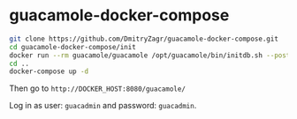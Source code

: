 # guacamole-docker-compose

```bash
git clone https://github.com/DmitryZagr/guacamole-docker-compose.git
cd guacamole-docker-compose/init
docker run --rm guacamole/guacamole /opt/guacamole/bin/initdb.sh --postgres > initdb.sql
cd ..
docker-compose up -d
```

Then go to `http://DOCKER_HOST:8080/guacamole/`

Log in as user: `guacadmin` and password: `guacadmin`.
